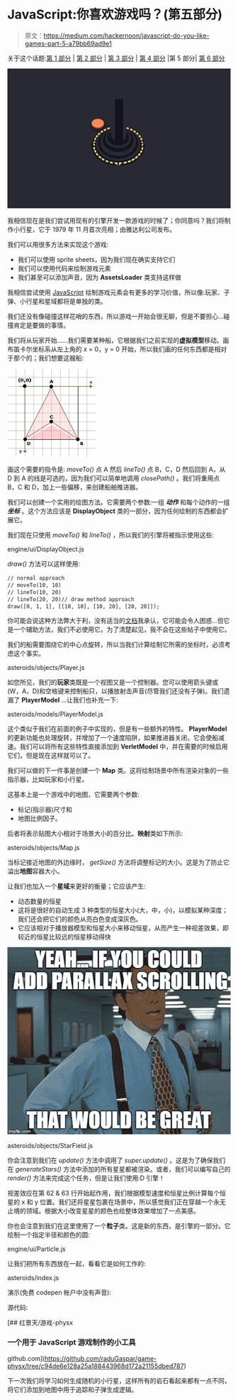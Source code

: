 # JavaScript:你喜欢游戏吗？(第五部分)

> 原文：<https://medium.com/hackernoon/javascript-do-you-like-games-part-5-a79bb69ad9e1>

关于这个话题:[第 1 部分](https://blog.hellojs.org/javascript-do-you-like-games-part-1-c1320c2c52ec) | [第 2 部分](https://blog.hellojs.org/javascript-do-you-like-games-part-2-9d4141ca2493) | [第 3 部分](https://blog.hellojs.org/javascript-do-you-like-games-part-3-6225ec264902) | [第 4 部分](https://blog.hellojs.org/javascript-do-you-like-games-part-4-9d6e8adb5626) |第 5 部分| [第 6 部分](/@radu.bogdan.gaspar/javascript-do-you-like-games-part-6-7bff0b8ce05e)

![](img/e0ca8667cb4037a29bca5fc0730ddfe4.png)

我相信现在是我们尝试用现有的引擎开发一款游戏的时候了；你同意吗？我们将制作小行星，它于 1979 年 11 月首次亮相；由雅达利公司发布。

我们可以用很多方法来实现这个游戏:

*   我们可以使用 sprite sheets，因为我们现在确实支持它们
*   我们可以使用代码来绘制游戏元素
*   我们甚至可以添加声音，因为 **AssetsLoader** 类支持这样做

我相信尝试使用 [JavaScript](https://hackernoon.com/tagged/javascript) 绘制游戏元素会有更多的学习价值，所以像:玩家、子弹、小行星和星域都将是单独的类。

我们还没有像碰撞这样花哨的东西，所以游戏一开始会很无聊，但是不要担心…碰撞肯定是要做的事情。

我们将从玩家开始……我们需要某种船，它根据我们之前实现的**虚拟模型**移动。画布笛卡尔坐标系从左上角的 x = 0，y = 0 开始，所以我们画的任何东西都是相对于那个的；我们想要这艘船:

![](img/18768e1c8b748199a7d84f35650be41c.png)

画这个需要的指令是: *moveTo()* 点 A 然后 *lineTo()* 点 B，C，D 然后回到 A，从 D 到 A 的线是可选的，因为我们可以简单地调用 *closePath()* 。我们将重用点 B，C 和 D，加上一些偏移，来创建船舶推进器。

我们可以创建一个实用的绘图方法。它需要两个参数:一组 ***动作*** 和每个动作的一组 ***坐标*** 。这个方法应该是 **DisplayObject** 类的一部分，因为任何绘制的东西都会扩展它。

我们现在只使用 *moveTo()* 和 *lineTo()* ，所以我们的引擎将被指示使用这些:

engine/ui/DisplayObject.js

*draw()* 方法可以这样使用:

```
// normal approach
// moveTo(10, 10)
// lineTo(10, 20)
// lineTo(20, 20)// draw method approach
draw([0, 1, 1], [[10, 10], [10, 20], [20, 20]]);
```

你可能会说这种方法弊大于利，没有适当的[文档](https://hackernoon.com/tagged/documentation)我承认，它可能会令人困惑…但它是一个辅助方法，我们不必使用它。为了清楚起见，我不会在这些帖子中使用它。

我们的船需要围绕它的中心点旋转，所以当我们计算绘制它所需的坐标时，必须考虑这个事实。

asteroids/objects/Player.js

如您所见，我们的**玩家**类既是一个视图又是一个控制器。您可以使用箭头键或(W，A，D)和空格键来控制船只，以播放射击声音(尽管我们还没有子弹)。我们遗漏了 **PlayerModel** …让我们也补充一下:

asteroids/models/PlayerModel.js

这个类似于我们在前面的例子中实现的，但是有一些额外的特性。 **PlayerModel** 的更新功能也处理旋转，并增加了一个速度陷阱，如果推进器关闭，它会使船减速。我们可以将所有这些特性直接添加到 **VerletModel** 中，并在需要的时候启用它们，但是现在这样就可以了。

我们可以做的下一件事是创建一个 **Map** 类。这将绘制场景中所有渲染对象的一些指示器，比如玩家和小行星。

这基本上是一个游戏中的地图，它需要两个参数:

*   标记(指示器)尺寸和
*   地图比例因子。

后者将表示贴图大小相对于场景大小的百分比。**映射**类如下所示:

asteroids/objects/Map.js

当标记接近地图的外边缘时， *getSize()* 方法将调整标记的大小。这是为了防止它溢出**地图**容器大小。

让我们也加入一个**星域**来更好的衡量；它应该产生:

*   动态数量的恒星
*   这将是很好的自动生成 3 种类型的恒星大小(大，中，小)，以模拟某种深度；我们还会把它们的颜色从亮白色变成深灰色。
*   它应该相对于播放器模型和恒星大小来移动恒星，从而产生一种视差效果，即较近的恒星比较远的恒星移动得快

![](img/0a0d68e4d61c4a9c3047669b235bd00a.png)

asteroids/objects/StarField.js

你会注意到我们在 *update()* 方法中调用了 *super.update()* 。这是为了确保我们在 *generateStars()* 方法中添加的所有星星都被渲染。或者，我们可以编写自己的 *render()* 方法来完成这个任务，但是让我们使用:D 引擎！

视差效应在第 62 & 63 行开始起作用，我们根据模型速度和恒星比例计算每个恒星的 x 和 y 位置。我们还将星星包裹在场景中，所以感觉我们正在穿越一个永无止境的领域。根据大小改变星星的颜色也给整体效果增加了一点美感。

你也会注意到我们在这里使用了一个**粒子**类。这是新的东西，是引擎的一部分。它绘制一个指定半径和颜色的圆:

engine/ui/Particle.js

让我们把所有东西放在一起，看看它是如何工作的:

asteroids/index.js

演示(免费 codepen 帐户中没有声音):

源代码:

[](https://github.com/raduGaspar/game-physx/tree/c94de6e128a25a188443968d172a21155dbed787) [## 红景天/游戏-physx

### 一个用于 JavaScript 游戏制作的小工具

github.com](https://github.com/raduGaspar/game-physx/tree/c94de6e128a25a188443968d172a21155dbed787) 

下一次我们将学习如何生成随机的小行星，这样所有的岩石看起来都有一点不同，将它们添加到地图中用于追踪和子弹生成逻辑。